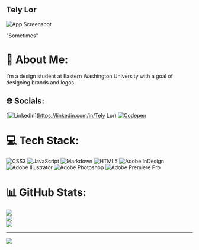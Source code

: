 
## Tely Lor

![App Screenshot](https://www.bigfooty.com/forum/media/sometimes-maybe-good-gif.66651/full)

"Sometimes"


 # 💫 About Me:
I'm a design student at Eastern Washington University with a goal of designing brands and logos.


## 🌐 Socials:
[![LinkedIn](https://img.shields.io/badge/LinkedIn-%230077B5.svg?logo=linkedin&logoColor=white)](https://linkedin.com/in/Tely Lor) [![Codepen](https://img.shields.io/badge/Codepen-000000?logo=codepen&logoColor=white)](https://codepen.io/Tely-Lor) 

# 💻 Tech Stack:
![CSS3](https://img.shields.io/badge/css3-%231572B6.svg?style=for-the-badge&logo=css3&logoColor=white) ![JavaScript](https://img.shields.io/badge/javascript-%23323330.svg?style=for-the-badge&logo=javascript&logoColor=%23F7DF1E) ![Markdown](https://img.shields.io/badge/markdown-%23000000.svg?style=for-the-badge&logo=markdown&logoColor=white) ![HTML5](https://img.shields.io/badge/html5-%23E34F26.svg?style=for-the-badge&logo=html5&logoColor=white) ![Adobe InDesign](https://img.shields.io/badge/Adobe%20InDesign-49021F?style=for-the-badge&logo=adobeindesign&logoColor=FF3366) ![Adobe Illustrator](https://img.shields.io/badge/adobe%20illustrator-%23FF9A00.svg?style=for-the-badge&logo=adobe%20illustrator&logoColor=white) ![Adobe Photoshop](https://img.shields.io/badge/adobe%20photoshop-%2331A8FF.svg?style=for-the-badge&logo=adobe%20photoshop&logoColor=white) ![Adobe Premiere Pro](https://img.shields.io/badge/Adobe%20Premiere%20Pro-9999FF.svg?style=for-the-badge&logo=Adobe%20Premiere%20Pro&logoColor=white)
# 📊 GitHub Stats:
![](https://github-readme-stats.vercel.app/api?username=Tlor813&theme=dark&hide_border=false&include_all_commits=false&count_private=false)<br/>
![](https://nirzak-streak-stats.vercel.app/?user=Tlor813&theme=dark&hide_border=false)<br/>
![](https://github-readme-stats.vercel.app/api/top-langs/?username=Tlor813&theme=dark&hide_border=false&include_all_commits=false&count_private=false&layout=compact)

---
[![](https://visitcount.itsvg.in/api?id=Tlor813&icon=0&color=0)](https://visitcount.itsvg.in)

<!-- Proudly created with GPRM ( https://gprm.itsvg.in ) -->

